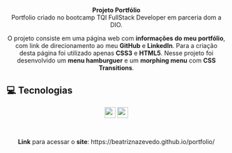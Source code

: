 <p align="center">
  <strong>Projeto Portfólio</strong> <br> Portfolio criado no bootcamp TQI FullStack Developer em parceria dom a DIO.</p>
  <p align="center">O projeto consiste em uma página web com <strong>informações do meu portfólio</strong>, com link de direcionamento ao meu <strong>GitHub</strong> e <strong>LinkedIn</strong>.
  Para a criação desta página foi utilizado apenas <strong>CSS3</strong> e <strong>HTML5</strong>. Nesse projeto foi desenvolvido um <strong>menu hamburguer</strong> e um <strong>morphing menu</strong>
  com <strong>CSS Transitions</strong>.</p>

## 💻 Tecnologias 
<p align="center">
 <img src="https://img.shields.io/badge/HTML5-E34F26?style=for-the-badge&logo=html5&logoColor=white" height="25"/>
 <img src="https://img.shields.io/badge/CSS3-1572B6?style=for-the-badge&logo=css3&logoColor=white" height="25"/>
</p>
  
  ##

<div align="center">
<img src="" />
</div>

<p align="center"><strong>Link</strong> para acessar o <strong>site</strong>: https://beatriznazevedo.github.io/portfolio/</p>
